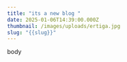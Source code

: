 ```yaml
---
title: "its a new blog "
date: 2025-01-06T14:39:00.000Z
thumbnail: /images/uploads/ertiga.jpg
slug: "{{slug}}"
---
```

body
